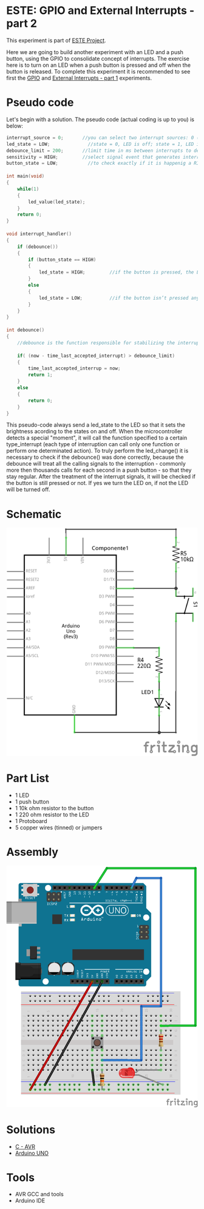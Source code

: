 # ESTE: GPIO and External Interrupts - part 2

This experiment is part of [ESTE Project](https://www.github.com/arliones/este).

Here we are going to build another experiment with an LED and a push button, using the GPIO to consolidate concept of interrupts. The exercise here is to turn on an LED when a push button is pressed and off when the button is released. To complete this experiment it is recommended to see first the [GPIO](../basic/) and [External Interrupts - part 1](../interrupt1/) experiments.

# Pseudo code

Let's begin with a solution. The pseudo code (actual coding is up to you) is below:

```c
interrupt_source = 0;       //you can select two interrupt sources: 0 (pin 2) and 1 (pin 3)
led_state = LOW;              //state = 0, LED is off; state = 1, LED is on
debounce_limit = 200;       //limit time in ms between interrupts to debounce the electric signal
sensitivity = HIGH;         //select signal event that generates interrupt (SIGNAL_HIGH, SIGNAL_LOW, SIGNAL_CHANGE, RISING_EDGE, FALLING_EDGE)
button_state = LOW;           //to check exactly if it is happenig a RISING_EDGE or a FALLING_EDGE

int main(void)
{
    while(1)
    {
        led_value(led_state);
    }
    return 0;
}     

void interrupt_handler()
{
    if (debounce())
    {
        if (button_state == HIGH)
        {
            led_state = HIGH;         //if the button is pressed, the LED is on
        }
        else
        {
            led_state = LOW;          //if the button isn’t pressed anymore,  the LED is off
        }
    }
}

int debounce()
{
    //debounce is the function responsible for stabilizing the interruption requests

    if( (now - time_last_accepted_interrupt) > debounce_limit)
    {
        time_last_accepted_interrup = now;
        return 1;
    }
    else
    {
        return 0;
    }
}
```

This pseudo-code always send a led_state to the LED so that it sets the brightness acording to the states on and off. When the microcontroller detects a special "moment", it will call the function specified to a certain type_interrupt (each type of interruption can call only one function or perform one determinated action). To truly perform the led_change() it is necessary to check if the debounce() was done correctly, because the debounce will treat all the calling signals to the interruption - commonly more then thousands calls for each second in a push button -  so that they stay regular. After the treatment of the interrupt signals, it will be checked if the button is still pressed or not. If yes we turn the LED on, if not the LED will be turned off.

# Schematic

![Schematic of the circuit](Led_push_button_interrupts_Esquematico_new.png)

# Part List

  - 1 LED
  - 1 push button
  - 1 10k ohm resistor to the button
  - 1 220 ohm resistor to the LED
  - 1 Protoboard
  - 5 copper wires (tinned) or jumpers

# Assembly
![Assembly of the circuit](Led_push_button_interrupts_bb_new.png)

# Solutions
  - [C - AVR](c_avr/)
  - [Arduino UNO](arduino/)

# Tools
  - AVR GCC and tools
  - Arduino IDE
